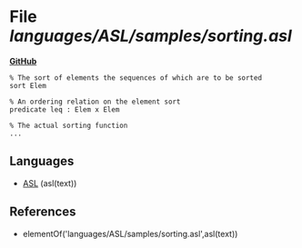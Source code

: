 # File _languages/ASL/samples/sorting.asl_
**[GitHub](https://github.com/softlang/yas/blob/master/languages/ASL/samples/sorting.asl)**
```
% The sort of elements the sequences of which are to be sorted
sort Elem

% An ordering relation on the element sort
predicate leq : Elem x Elem

% The actual sorting function
...
```

## Languages
* [ASL](../languages/ASL.md) (asl(text))

## References
* elementOf('languages/ASL/samples/sorting.asl',asl(text))
